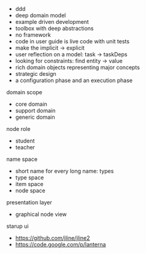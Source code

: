 
* ddd
* deep domain model
* example driven development
* toolbox with deep abstractions
* no framework
* code in user guide is live code with unit tests
* make the implicit -> explicit
* user reflection on a model: task -> taskDeps
* looking for constraints: find entity -> value
* rich domain objects representing major concepts
* strategic design
* a configuration phase and an execution phase

domain scope
* core domain
* support domain
* generic domain

node role
* student
* teacher

name space
* short name for every long name: types
* type space
* item space
* node space

presentation layer
* graphical node view


starup ui
* https://github.com/jline/jline2
* https://code.google.com/p/lanterna

